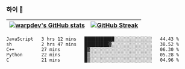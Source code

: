 
### 하이 👋
[![warpdev's GitHub stats](https://github-readme-stats.vercel.app/api?username=warpdev&show_icons=true&theme=vue-dark)](#) |[![GitHub Streak](https://github-readme-streak-stats.herokuapp.com/?user=warpdev&theme=dark)](#)
--- | --- |
<!--START_SECTION:waka-->
```text
JavaScript   3 hrs 12 mins   ███████████░░░░░░░░░░░░░░   44.43 % 
sh           2 hrs 47 mins   █████████▓░░░░░░░░░░░░░░░   38.52 % 
C++          27 mins         █▓░░░░░░░░░░░░░░░░░░░░░░░   06.30 % 
Python       22 mins         █▒░░░░░░░░░░░░░░░░░░░░░░░   05.28 % 
C            21 mins         █▒░░░░░░░░░░░░░░░░░░░░░░░   04.96 % 
```
<!--END_SECTION:waka-->

<!--
**warpdev/warpdev** is a ✨ _special_ ✨ repository because its `README.md` (this file) appears on your GitHub profile.

Here are some ideas to get you started:

- 🔭 I’m currently working on ...
- 🌱 I’m currently learning ...
- 👯 I’m looking to collaborate on ...
- 🤔 I’m looking for help with ...
- 💬 Ask me about ...
- 📫 How to reach me: ...
- 😄 Pronouns: ...
- ⚡ Fun fact: ...
-->
